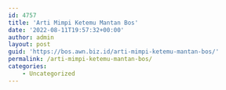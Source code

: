 ```yaml
---
id: 4757
title: 'Arti Mimpi Ketemu Mantan Bos'
date: '2022-08-11T19:57:32+00:00'
author: admin
layout: post
guid: 'https://bos.awn.biz.id/arti-mimpi-ketemu-mantan-bos/'
permalink: /arti-mimpi-ketemu-mantan-bos/
categories:
    - Uncategorized
---
```


